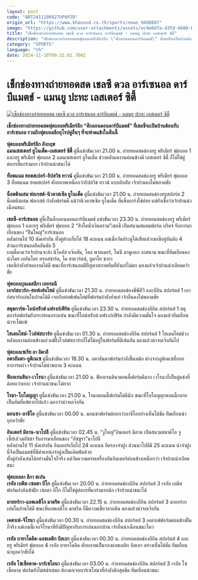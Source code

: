 ```yaml
---
layout: post
code: "ART2411100927UP6P2D"
origin_url: "https://www.khaosod.co.th/sports/news_9498887"
image: "https://github.com/user-attachments/assets/ec9e0d7a-d3fd-4609-b135-1a1fa2fb9f8f"
title: "เช็กช่องทางถ่ายทอดสด เชลซี ดวล อาร์เซนอล ดาร์บีแมตช์ - แมนยู ปะทะ เลสเตอร์ ซิตี้"
description: "เช็กช่องทางถ่ายทอดสดฟุตบอลพรีเมียร์ลีก \"ศึกลอนดอนดาร์บีแมตช์\" ที่เชลซีจะเปิดบ้านต้อนรับอาร์เซนอล รวมถึงฟุตบอลลีกยุโรปคู่อื่นๆ ที่จะฟาดแข้งในคืนนี้"
category: "SPORTS"
language: "th"
date: 2024-11-10T09:31:01.700Z
---
```


# เช็กช่องทางถ่ายทอดสด เชลซี ดวล อาร์เซนอล ดาร์บีแมตช์ - แมนยู ปะทะ เลสเตอร์ ซิตี้

[![เช็กช่องทางถ่ายทอดสด เชลซี ดวล อาร์เซนอล ดาร์บีแมตช์ - แมนยู ปะทะ เลสเตอร์ ซิตี้](https://www.khaosod.co.th/wpapp/uploads/2024/11/chelsea-arsenal-875.jpg "เช็กช่องทางถ่ายทอดสด เชลซี ดวล อาร์เซนอล ดาร์บีแมตช์ - แมนยู ปะทะ เลสเตอร์ ซิตี้")](https://www.khaosod.co.th/wpapp/uploads/2024/11/chelsea-arsenal-875.jpg)

**เช็กช่องทางถ่ายทอดสดฟุตบอลพรีเมียร์ลีก “ศึกลอนดอนดาร์บีแมตช์” ที่เชลซีจะเปิดบ้านต้อนรับอาร์เซนอล รวมถึงฟุตบอลลีกยุโรปคู่อื่นๆ ที่จะฟาดแข้งในคืนนี้**

**ฟุตบอลพรีเมียร์ลีก อังกฤษ**  
**แมนเชสเตอร์ ยูไนเต็ด-เลสเตอร์ ซิตี้** คู่นี้แข่งขันเวลา 21.00 น. ถ่ายทอดสดช่องทรู พรีเมียร์ ฟุตบอล 1 และทรู พรีเมียร์ ฟุตบอล 2 แมนเชสเตอร์ ยูไนเต็ด ช่วงหลังผลงานค่อนข้างดี เลสเตอร์ ซิตี้ ก็ไม่ใช่คู่ต่อกรที่แกร่งมาก เจ้าบ้านน่าชนะได้

**ท็อตแนม ฮอตสเปอร์-อิปสวิช ทาวน์** คู่นี้แข่งขันเวลา 21.00 น. ถ่ายทอดสดช่องทรู พรีเมียร์ ฟุตบอล 3 ท็อตแนม ฮอตสเปอร์ ศักยภาพเหนือกว่าอิปสวิช ทาวน์ แบบลิบลับ เจ้าบ้านคงไม่พลาดชัย

**น็อตติงแฮม ฟอเรสต์-นิวคาสเซิล ยูไนเต็ด** คู่นี้แข่งขันเวลา 21.00 น. ถ่ายทอดสดช่องทรูสปอร์ต 2 น็อตติงแฮม ฟอเรสต์ กำลังฟอร์มดี แม้ว่านิวคาสเซิล ยูไนเต็ด ที่แข็งแกร่งใช่ย่อย แต่ยังเชื่อว่าเจ้าบ้านน่าเฉือนชนะ

**เชลซี-อาร์เซนอล** คู่นี้เป็นศึกลอนดอนดาร์บีแมตช์ แข่งขันเวลา 23.30 น. ถ่ายทอดสดช่องทรู พรีเมียร์ ฟุตบอล 1 และทรู พรีเมียร์ ฟุตบอล 2 “สิงโตน้ำเงินคราม”เชลซี เปิดสนามสแตมฟอร์ด บริดจ์ รับการมาเยือนของ “ปืนใหญ่”อาร์เซนอล  
หลังผ่านไป 10 นัดเท่ากัน ทั้งคู่ต่างเก็บได้ 18 คะแนน แต่เมื่อวัดประตูได้เสียแล้วเชลซีอยู่อันดับ 4 ส่วนอาร์เซนอลยึดอันดับ 5  
เกมนี้คาดว่าเจ้าบ้านจะส่ง นิโคลัส แจ๊กสัน, โคล พาลเมอร์, โนนี มาดูเอเก ลงสนาม ขณะที่ทีมเยือนคงนำโดย เลอันโดร ทรอสซาร์ด, ไค ฮาแวร์ตซ์, บูคาโย ซากา  
เชลซีกำลังทำผลงานได้ดี ขณะที่อาร์เซนอลมีปัญหาสภาพทีมที่ยังแก้ไม่ตก มองแล้วเจ้าบ้านน่าเบียดคว้าชัย

**ฟุตบอลบุนเดสลีกา เยอรมนี**  
**เอาก์สบวร์ก-ฮอฟเฟนไฮม์** คู่นี้แข่งขันเวลา 21.30 น. ถ่ายทอดสดช่องพีพีทีวี และบีอิน สปอร์ตส์ 1 เอาก์สบวร์กเล่นในบ้านได้ดี เจอกับฮอฟเฟนไฮม์ที่ฟอร์มกำลังย่ำแย่ เจ้าถิ่นคงไม่พลาดชัย

**สตุตการ์ต-ไอน์ทรักต์ แฟรงก์เฟิร์ต** คู่นี้แข่งขันเวลา 23.30 น. ถ่ายทอดสดช่องบีอิน สปอร์ตส์ 1 สตุตการ์ตฟอร์มยังกระท่อนกระแท่น ขณะที่ไอน์ทรักต์ แฟรงก์เฟิร์ต กำลังมีความมั่นใจ มองแล้วทีมเยือนน่าจะไม่แพ้

**ไฮเดนไฮม์-โวล์ฟสบวร์ก** คู่นี้แข่งขันเวลา 01.30 น. ถ่ายทอดสดช่องบีอิน สปอร์ตส์ 1 ไฮเดนไฮม์ช่วงหลังผลงานค่อนข้างแย่ แต่ฝั่งโวล์ฟสบวร์กก็ไม่ได้อยู่ในฟอร์มที่ดีเช่นกัน มองแล้วน่าจบเจ๊ากันไป

**ฟุตบอลเซเรีย อา อิตาลี**  
**อตาลันตา-อูดิเนเซ** คู่นี้แข่งขันเวลา 18.30 น. อตาลันตาฟอร์มกำลังขึ้นหม้อ ต่างจากอูดิเนเซที่ออกอาการแผ่ว เจ้าบ้านไม่น่าพลาด 3 คะแนน

**ฟิออเรนตินา-เวโรนา** คู่นี้แข่งขันเวลา 21.00 น. ฟิออเรนตินาตอนนี้ฟอร์มดีมาก เวโรนาก็เป็นคู่แข่งที่ด้อยกว่าเยอะ เจ้าบ้านน่าชนะไม่ยาก

**โรมา-โบโลญญา** คู่นี้แข่งขันเวลา 21.00 น. โรมาตอนนี้ฟอร์มไม่ดีนัก ขณะที่โบโลญญาตอนนี้กลายเป็นทีมที่แพ้ยากไปแล้ว มองว่าน่าจบเจ๊ากัน

**มอนซา-ลาซิโอ** คู่นี้แข่งขันเวลา 00.00 น. มอนซาฟอร์มด้อยกว่าลาซิโออย่างเห็นได้ชัด ทีมเยือนน่าบุกคว้าชัย

**อินเตอร์ มิลาน-นาโปลี** คู่นี้แข่งขันเวลา 02.45 น. “งูใหญ่”อินเตอร์ มิลาน เปิดสนามสตาดิโอ จูเซ็ปเป เมอัซซา รับการมาเยือนของ “อัซซูรา”นาโปลี  
หลังผ่านไป 11 นัดเท่ากัน อินเตอร์เก็บไป 24 คะแนน ยึดรองจ่าฝูง ส่วนนาโปลีมี 25 คะแนน นำจ่าฝูง นี่จึงเป็นแมตช์ที่มีตำแหน่งจ่าฝูงเป็นเดิมพันด้วย  
ทั้งคู่กำลังเล่นได้อย่างมั่นใจก็จริง แต่วัดความครบเครื่องกันอินเตอร์ค่อนข้างเหนือกว่า เจ้าบ้านน่าเบียดชนะ

**ฟุตบอลลา ลีกา สเปน**  
**เรอัล เบติส-เซลตา บีโก** คู่นี้แข่งขันเวลา 20.00 น. ถ่ายทอดสดช่องบีอิน สปอร์ตส์ 3 เรอัล เบติส ฟอร์มกำลังเข้าฝัก เซลตา บีโก ก็ไม่ใช่คู่ต่อกรที่แกร่งมากนัก เจ้าบ้านน่าชนะได้

**มายอร์กา-แอตเลติโก มาดริด** คู่นี้แข่งขันเวลา 22.15 น. ถ่ายทอดสดช่องบีอิน สปอร์ตส์ 3 มายอร์กาเล่นในบ้านได้ดี ขณะที่แอตเลติโก มาดริด ก็มีความเขี้ยวลากดิน มองแล้วน่าจบเจ๊ากัน

**เคตาเฟ-จิโรนา** คู่นี้แข่งขันเวลา 00.30 น. ถ่ายทอดสดช่องบีอิน สปอร์ตส์ 3 เคตาเฟฟอร์มค่อนข้างฝืดก็จริง แต่เกมนี้เจอจิโรนาที่ยังมีปัญหากับการเล่นนอกบ้าน เจ้าถิ่นน่าเฉือนชนะไหว

**เรอัล บายาโดลิด-แอธเลติก บิลเบา** คู่นี้แข่งขันเวลา 00.30 น. ถ่ายทอดสดช่องบีอิน สปอร์ตส์ 4 และทรู พรีเมียร์ ฟุตบอล 4 เรอัล บายาโดลิด ศักยภาพเป็นรองแอธเลติก บิลเบา อย่างเห็นได้ชัด ทีมเยือนน่าบุกคว้าชัยได้

**เรอัล โซเซียดาด-บาร์เซโลนา** คู่นี้แข่งขันเวลา 03.00 น. ถ่ายทอดสดช่องบีอิน สปอร์ตส์ 3 เรอัล โซเซียดาด ฟอร์มยังไม่สม่ำเสมอ ต้องมาเจอบาร์เซโลนาที่กำลังคึกสุดขีด ทีมเยือนน่าชนะ